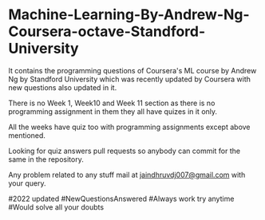 # Machine-Learning-By-Andrew-Ng-Coursera-octave-Standford-University

It contains the programming questions of Coursera's ML course by Andrew Ng by Standford University which was recently updated by Coursera with new questions also updated in it.

There is no Week 1, Week10 and Week 11 section as there is no programming assignment in them they all have quizes in it only. 

All the weeks have quiz too with programming assignments except above mentioned.

Looking for quiz answers pull requests so anybody can commit for the same in the repository.

Any problem related to any stuff mail at jaindhruvdj007@gmail.com with your query.

#2022 updated
#NewQuestionsAnswered
#Always work try anytime
#Would solve all your doubts


